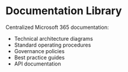 # Documentation Library

Centralized Microsoft 365 documentation:
- Technical architecture diagrams
- Standard operating procedures
- Governance policies
- Best practice guides
- API documentation